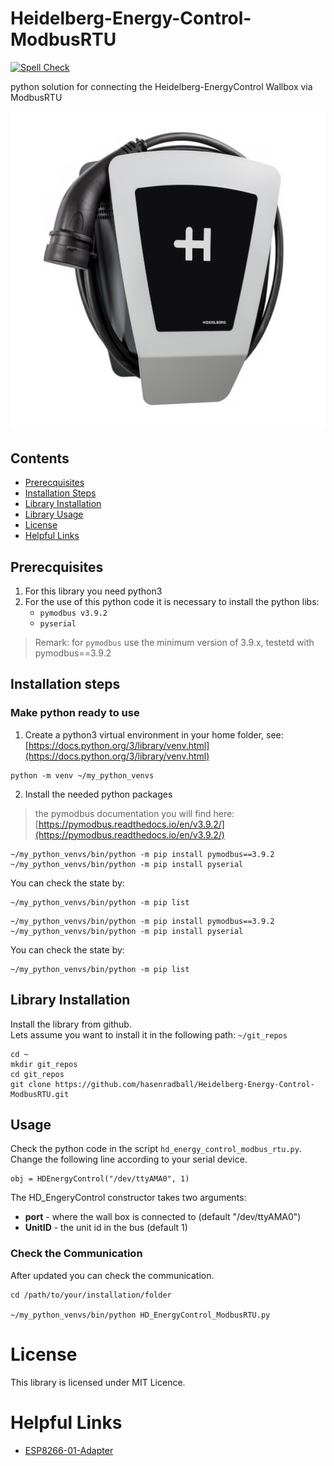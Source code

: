 # Heidelberg-Energy-Control-ModbusRTU
[![Spell Check](https://github.com/hasenradball/Heidelberg-Energy-Control-ModbusRTU/actions/workflows/spell_checker.yml/badge.svg)](https://github.com/hasenradball/Heidelberg-Energy-Control-ModbusRTU/actions/workflows/spell_checker.yml)

python solution for connecting the Heidelberg-EnergyControl Wallbox via ModbusRTU

![HD_Engery_Control](docs/HD_EnergyControl.jpg)

## Contents
* [Prerecquisites](#prerecquisites)
* [Installation Steps](#installation-steps)
* [Library Installation](#library-installation)
* [Library Usage](#library-usage)
* [License](#license)
* [Helpful Links](#helpful-links)

## Prerecquisites
1. For this library you need python3
2. For the use of this python code it is necessary to install the python libs:
    - `pymodbus v3.9.2`
    - `pyserial`
> Remark: for `pymodbus` use the minimum version of 3.9.x, testetd with pymodbus==3.9.2

## Installation steps
### Make python ready to use
1. Create a python3 virtual environment in your home folder, see:<br>
[https://docs.python.org/3/library/venv.html](https://docs.python.org/3/library/venv.html)

```
python -m venv ~/my_python_venvs
```
2. Install the needed python packages

> the pymodbus documentation you will find here:<br>
[https://pymodbus.readthedocs.io/en/v3.9.2/](https://pymodbus.readthedocs.io/en/v3.9.2/)

```
~/my_python_venvs/bin/python -m pip install pymodbus==3.9.2
~/my_python_venvs/bin/python -m pip install pyserial
```
You can check the state by:

```
~/my_python_venvs/bin/python -m pip list
```

```
~/my_python_venvs/bin/python -m pip install pymodbus==3.9.2
~/my_python_venvs/bin/python -m pip install pyserial
```
You can check the state by:

```
~/my_python_venvs/bin/python -m pip list
```

## Library Installation
Install the library from github.<br>
Lets assume you want to install it in the following path: `~/git_repos`
```
cd ~
mkdir git_repos
cd git_repos
git clone https://github.com/hasenradball/Heidelberg-Energy-Control-ModbusRTU.git
```
## Usage
Check the python code in the script `hd_energy_control_modbus_rtu.py`.<br>
Change the following line according to your serial device.

```
obj = HDEnergyControl("/dev/ttyAMA0", 1)
```
The HD_EngeryControl constructor takes two arguments:
- **port** - where the wall box is connected to (default "/dev/ttyAMA0")
- **UnitID** - the unit id in the bus (default 1)

### Check the Communication
After updated you can check the communication.

```
cd /path/to/your/installation/folder

~/my_python_venvs/bin/python HD_EnergyControl_ModbusRTU.py
```

# License
This library is licensed under MIT Licence.

# Helpful Links
* [ESP8266-01-Adapter](https://esp8266-01-adapter.de)
